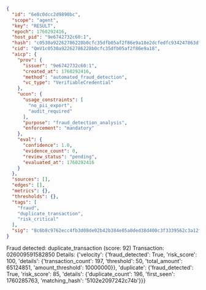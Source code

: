 ```json
{
  "id": "6e8c0dcc2d9890bc",
  "scope": "agent",
  "key": "RESULT",
  "epoch": 1760292416,
  "host_pid": "9e6742732c60:1",
  "hash": "c0530a92262786228b0cfc35dfb05af2f86e9a18e2dcfedfc934247863df1248",
  "cid": "QmV1c0530a92262786228b0cfc35dfb05af2f86e9a18",
  "aicp": {
    "prov": {
      "issuer": "9e6742732c60:1",
      "created_at": 1760292416,
      "method": "automated_fraud_detection",
      "vc_type": "VerifiableCredential"
    },
    "ucon": {
      "usage_constraints": [
        "no_pii_export",
        "audit_required"
      ],
      "purpose": "fraud_detection_analysis",
      "enforcement": "mandatory"
    },
    "eval": {
      "confidence": 1.0,
      "evidence_count": 0,
      "review_status": "pending",
      "evaluated_at": 1760292416
    }
  },
  "sources": [],
  "edges": [],
  "metrics": {},
  "thresholds": {},
  "tags": [
    "fraud",
    "duplicate_transaction",
    "risk_critical"
  ],
  "sig": "8c6b8c9762ecc4fb3d08de02b42b384e05a0ded38d400c3f3339562c3a12f7ab"
}
```

Fraud detected: duplicate_transaction (score: 92)
Transaction: 026009591582850
Details: {'velocity': {'fraud_detected': True, 'risk_score': 100, 'details': {'transaction_count': 197, 'threshold': 50, 'total_amount': 65124851, 'amount_threshold': 10000000}}, 'duplicate': {'fraud_detected': True, 'risk_score': 85, 'details': {'duplicate_count': 196, 'first_seen': 1760285763, 'matching_hash': '5102e2097242c74b'}}}